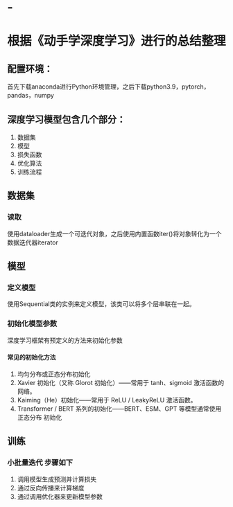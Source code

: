 # -
# 根据《动手学深度学习》进行的总结整理
## 配置环境：
首先下载anaconda进行Python环境管理，之后下载python3.9，pytorch，pandas，numpy
## 深度学习模型包含几个部分：
1. 数据集
2. 模型
3. 损失函数
4. 优化算法
5. 训练流程
## 数据集
### 读取
使用dataloader生成一个可迭代对象，之后使用内置函数iter()将对象转化为一个数据迭代器iterator

## 模型

### 定义模型
使用Sequential类的实例来定义模型，该类可以将多个层串联在一起。

### 初始化模型参数
深度学习框架有预定义的方法来初始化参数

#### 常见的初始化方法
1. 均匀分布或正态分布初始化
2. Xavier 初始化（又称 Glorot 初始化）——常用于 tanh、sigmoid 激活函数的网络。
3. Kaiming（He）初始化——常用于 ReLU / LeakyReLU 激活函数。
4. Transformer / BERT 系列的初始化——BERT、ESM、GPT 等模型通常使用 正态分布 初始化

## 训练

### 小批量迭代 步骤如下
1. 调用模型生成预测并计算损失
2. 通过反向传播来计算梯度
3. 通过调用优化器来更新模型参数

